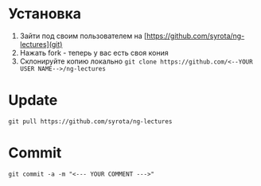 Установка
=========

1. Зайти под своим пользователем на [https://github.com/syrota/ng-lectures](git)
2. Нажать fork - теперь у вас есть своя кония
3. Склонируйте копию локально
   `git clone https://github.com/<--YOUR USER NAME-->/ng-lectures`


Update
======
`git pull https://github.com/syrota/ng-lectures`

Commit
======
`git commit -a -m "<--- YOUR COMMENT --->"`
